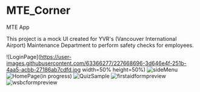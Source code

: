 # MTE_Corner
MTE App

This project is a mock UI created for YVR's (Vancouver International Airport) Maintenance Department to perform safety checks for employees.

![LoginPage](https://user-images.githubusercontent.com/63366277/227668696-3d646e4f-251b-4aa5-acbb-27186ab7cdfd.jpg width=50% height=50%)
![sideMenu](https://user-images.githubusercontent.com/63366277/227668702-a73088ac-654e-4258-b1c4-4758ecdea8b9.jpg)
![HomePage(in progress)](https://user-images.githubusercontent.com/63366277/227668752-63e4c9e1-c328-4259-afd0-0e6b43112cb8.jpg)
![QuizSample](https://user-images.githubusercontent.com/63366277/227668743-5f323a27-3cd1-4756-b986-9a2d39f22bed.jpg)
![firstaidformpreview](https://user-images.githubusercontent.com/63366277/227668770-a4a72177-0207-4e76-b047-2c8aebb97485.jpg)
![wsbcformpreview](https://user-images.githubusercontent.com/63366277/227668944-9944d9b5-3316-4614-866b-5d5681586dd7.jpg)
